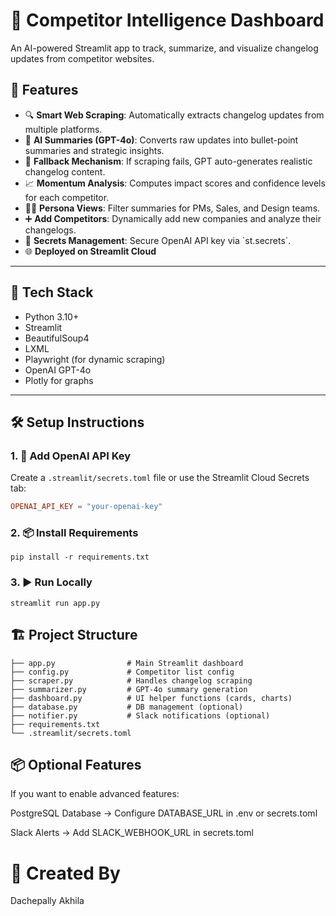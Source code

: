 # 🧠 Competitor Intelligence Dashboard

An AI-powered Streamlit app to track, summarize, and visualize changelog updates from competitor websites.

## 🚀 Features

- 🔍 **Smart Web Scraping**: Automatically extracts changelog updates from multiple platforms.
- 🤖 **AI Summaries (GPT-4o)**: Converts raw updates into bullet-point summaries and strategic insights.
- 🛑 **Fallback Mechanism**: If scraping fails, GPT auto-generates realistic changelog content.
- 📈 **Momentum Analysis**: Computes impact scores and confidence levels for each competitor.
- 🧑‍💼 **Persona Views**: Filter summaries for PMs, Sales, and Design teams.
- ➕ **Add Competitors**: Dynamically add new companies and analyze their changelogs.
- 🔐 **Secrets Management**: Secure OpenAI API key via \`st.secrets\`.
- 🌐 **Deployed on Streamlit Cloud**

---

## 🧩 Tech Stack

- Python 3.10+
- Streamlit
- BeautifulSoup4
- LXML
- Playwright (for dynamic scraping)
- OpenAI GPT-4o
- Plotly for graphs

---

## 🛠️ Setup Instructions

### 1. 🔑 Add OpenAI API Key

Create a `.streamlit/secrets.toml` file or use the Streamlit Cloud Secrets tab:

```toml
OPENAI_API_KEY = "your-openai-key"
```

### 2. 📦 Install Requirements

```
pip install -r requirements.txt
```

### 3. ▶️ Run Locally

```
streamlit run app.py
```

## 🏗 Project Structure

```
├── app.py                # Main Streamlit dashboard
├── config.py             # Competitor list config
├── scraper.py            # Handles changelog scraping
├── summarizer.py         # GPT-4o summary generation
├── dashboard.py          # UI helper functions (cards, charts)
├── database.py           # DB management (optional)
├── notifier.py           # Slack notifications (optional)
├── requirements.txt
└── .streamlit/secrets.toml
```
## 📦 Optional Features
If you want to enable advanced features:

PostgreSQL Database → Configure DATABASE_URL in .env or secrets.toml

Slack Alerts → Add SLACK_WEBHOOK_URL in secrets.toml

# 👤 Created By
Dachepally Akhila
